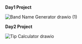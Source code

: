 **Day1 Project**


![Band Name Generator drawio (1)](https://github.com/user-attachments/assets/067fa537-51f6-48a5-83d1-249513916513)



**Day2 Project**

![Tip Calculator drawio](https://github.com/user-attachments/assets/87092183-27ea-4d09-9379-5ede4c94605e)

